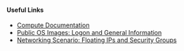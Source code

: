 #### Useful Links
* [Compute Documentation](#{@sap_docu_url}/docs/servers/details.html)
* [Public OS Images: Logon and General Information](#{@sap_docu_url}/docs/image/public.html)
* [Networking Scenario: Floating IPs and Security Groups](#{@sap_docu_url}/docs/network/start/start_1.html)
